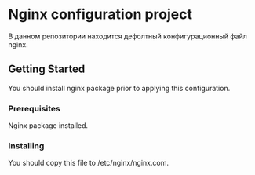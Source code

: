 # Nginx configuration project

В данном репозитории находится дефолтный конфигурационный файл nginx.

## Getting Started

You should install nginx package prior to applying this configuration.

### Prerequisites

Nginx package installed.

### Installing

You should copy this file to /etc/nginx/nginx.com.

